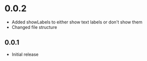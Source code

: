 # 0.0.2

* Added showLabels to either show text labels or don't show them
* Changed file structure


## 0.0.1

* Initial release

